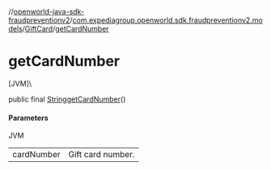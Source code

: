 //[openworld-java-sdk-fraudpreventionv2](../../../index.md)/[com.expediagroup.openworld.sdk.fraudpreventionv2.models](../index.md)/[GiftCard](index.md)/[getCardNumber](get-card-number.md)

# getCardNumber

[JVM]\

public final [String](https://docs.oracle.com/javase/8/docs/api/java/lang/String.html)[getCardNumber](get-card-number.md)()

#### Parameters

JVM

| | |
|---|---|
| cardNumber | Gift card number. |
